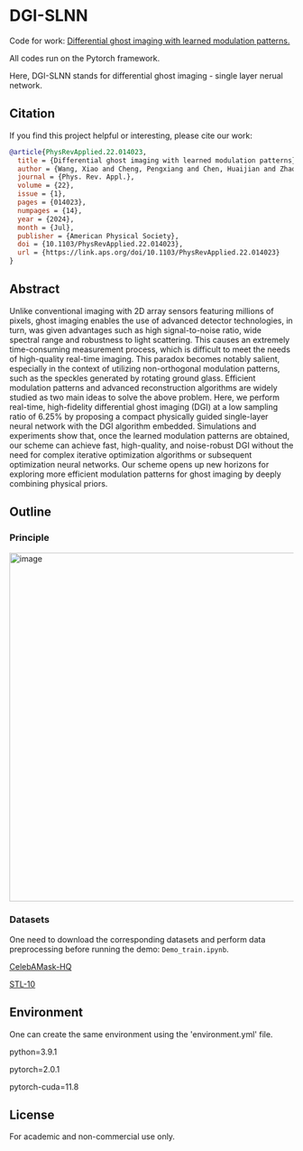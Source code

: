 # DGI-SLNN
Code for work: [Differential ghost imaging with learned modulation patterns.](https://journals.aps.org/prapplied/abstract/10.1103/PhysRevApplied.22.014023)

All codes run on the Pytorch framework.

Here, DGI-SLNN stands for differential ghost imaging - single layer nerual network.

## Citation
If you find this project helpful or interesting, please cite our work:

```bibtex
@article{PhysRevApplied.22.014023,
  title = {Differential ghost imaging with learned modulation patterns},
  author = {Wang, Xiao and Cheng, Pengxiang and Chen, Huaijian and Zhao, Shupeng and Ma, Guangdong and Zhang, Yongchang and Zhang, Pei and Gao, Hong and Liu, Ruifeng and Li, Fuli},
  journal = {Phys. Rev. Appl.},
  volume = {22},
  issue = {1},
  pages = {014023},
  numpages = {14},
  year = {2024},
  month = {Jul},
  publisher = {American Physical Society},
  doi = {10.1103/PhysRevApplied.22.014023},
  url = {https://link.aps.org/doi/10.1103/PhysRevApplied.22.014023}
}
```

## Abstract
Unlike conventional imaging with 2D array sensors featuring millions of pixels, ghost imaging enables the use of advanced detector technologies, in turn, was given advantages such as high signal-to-noise ratio, wide spectral range and robustness to light scattering. This causes an extremely time-consuming measurement process, which is difficult to meet the needs of high-quality real-time imaging. This paradox becomes notably salient, especially in the context of utilizing non-orthogonal modulation patterns, such as the speckles generated by rotating ground glass. Efficient modulation patterns and advanced reconstruction algorithms are widely studied as two main ideas to solve the above problem. Here, we perform real-time, high-fidelity differential ghost imaging (DGI) at a low sampling ratio of 6.25\% by proposing a compact physically guided single-layer neural network with the DGI algorithm embedded. Simulations and experiments show that, once the learned modulation patterns are obtained, our scheme can achieve fast, high-quality, and noise-robust DGI without the need for complex iterative optimization algorithms or subsequent optimization neural networks. Our scheme opens up new horizons for exploring more efficient modulation patterns for ghost imaging by deeply combining physical priors.

## Outline
### Principle
<img width="618" alt="image" src="https://github.com/emrysxw/DGI-SLNN/assets/45096198/689b6a84-5768-466b-b41e-209825ea4326">

### Datasets
One need to download the corresponding datasets and perform data preprocessing before running the demo: `Demo_train.ipynb`.

[CelebAMask-HQ](https://mmlab.ie.cuhk.edu.hk/projects/CelebA/CelebAMask_HQ.html)

[STL-10](https://ai.stanford.edu/~acoates/stl10/)

## Environment
One can create the same environment using the 'environment.yml' file.

python=3.9.1

pytorch=2.0.1

pytorch-cuda=11.8

## License
For academic and non-commercial use only.
